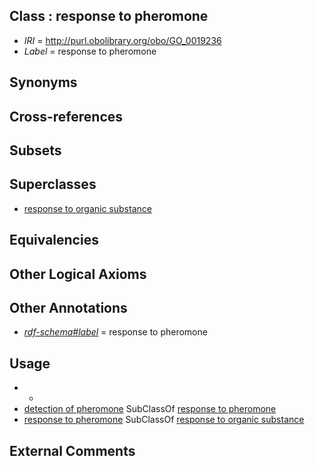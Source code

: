 
## Class : response to pheromone

 * *IRI* = http://purl.obolibrary.org/obo/GO_0019236
 * *Label* = response to pheromone

## Synonyms


## Cross-references


## Subsets


## Superclasses

 * [response to organic substance](../../GO/33/GO_0010033.md)

## Equivalencies


## Other Logical Axioms


## Other Annotations

 * *[rdf-schema#label](../../el/rdf-schema#label.md)* = response to pheromone

## Usage

 * -
 * [detection of pheromone](../../GO/95/GO_0043695.md) SubClassOf [response to pheromone](../../GO/36/GO_0019236.md)
 * [response to pheromone](../../GO/36/GO_0019236.md) SubClassOf [response to organic substance](../../GO/33/GO_0010033.md)

## External Comments

